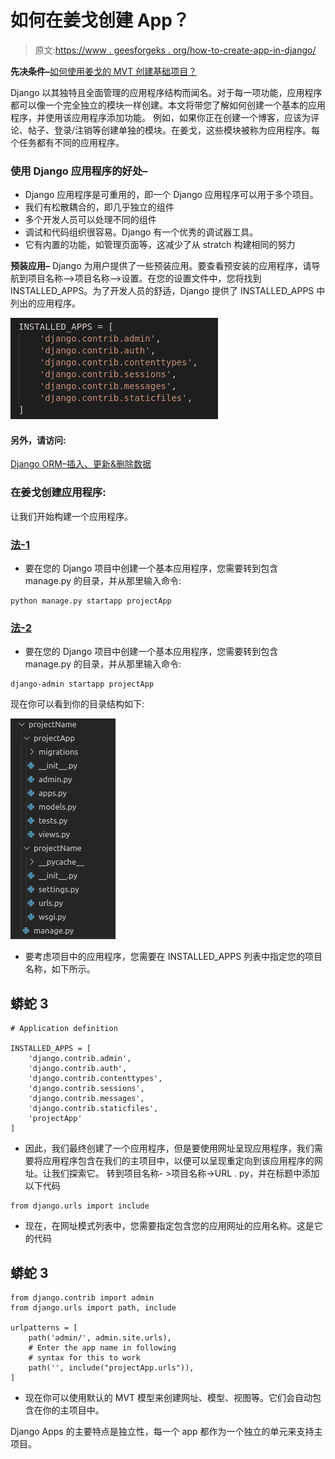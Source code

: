 # 如何在姜戈创建 App？

> 原文:[https://www . geesforgeks . org/how-to-create-app-in-django/](https://www.geeksforgeeks.org/how-to-create-an-app-in-django/)

**先决条件–**[如何使用姜戈的 MVT 创建基础项目？](https://www.geeksforgeeks.org/how-to-create-a-basic-project-using-mvt-in-django/)

Django 以其独特且全面管理的应用程序结构而闻名。对于每一项功能，应用程序都可以像一个完全独立的模块一样创建。本文将带您了解如何创建一个基本的应用程序，并使用该应用程序添加功能。
例如，如果你正在创建一个博客，应该为评论、帖子、登录/注销等创建单独的模块。在姜戈，这些模块被称为应用程序。每个任务都有不同的应用程序。

### 使用 Django 应用程序的好处–

*   Django 应用程序是可重用的，即一个 Django 应用程序可以用于多个项目。
*   我们有松散耦合的，即几乎独立的组件
*   多个开发人员可以处理不同的组件
*   调试和代码组织很容易。Django 有一个优秀的调试器工具。
*   它有内置的功能，如管理页面等，这减少了从 stratch 构建相同的努力

**预装应用–**
Django 为用户提供了一些预装应用。要查看预安装的应用程序，请导航到项目名称–>项目名称–>设置。在您的设置文件中，您将找到 INSTALLED_APPS。为了开发人员的舒适，Django 提供了 INSTALLED_APPS 中列出的应用程序。

![](img/8be06bef9e42003106f2099542611d5d.png)

#### 另外，请访问:

[Django ORM–插入、更新&删除数据](https://www.geeksforgeeks.org/django-orm-inserting-updating-deleting-data/)

### 在姜戈创建应用程序:

让我们开始构建一个应用程序。

### **<u>法-1</u>**

*   要在您的 Django 项目中创建一个基本应用程序，您需要转到包含 manage.py 的目录，并从那里输入命令:

```
python manage.py startapp projectApp
```

### **<u>法-2</u>**

*   要在您的 Django 项目中创建一个基本应用程序，您需要转到包含 manage.py 的目录，并从那里输入命令:

```
django-admin startapp projectApp
```

现在你可以看到你的目录结构如下:

![](img/2e8dfadc57fb5f17698883f214abb2ab.png)

*   要考虑项目中的应用程序，您需要在 INSTALLED_APPS 列表中指定您的项目名称，如下所示。

## 蟒蛇 3

```
# Application definition

INSTALLED_APPS = [
    'django.contrib.admin',
    'django.contrib.auth',
    'django.contrib.contenttypes',
    'django.contrib.sessions',
    'django.contrib.messages',
    'django.contrib.staticfiles',
    'projectApp'
]
```

*   因此，我们最终创建了一个应用程序，但是要使用网址呈现应用程序，我们需要将应用程序包含在我们的主项目中，以便可以呈现重定向到该应用程序的网址。让我们探索它。
    转到项目名称- >项目名称->URL . py，并在标题中添加以下代码

```
from django.urls import include
```

*   现在，在网址模式列表中，您需要指定包含您的应用网址的应用名称。这是它的代码

## 蟒蛇 3

```
from django.contrib import admin
from django.urls import path, include

urlpatterns = [
    path('admin/', admin.site.urls),
    # Enter the app name in following
    # syntax for this to work
    path('', include("projectApp.urls")),
]
```

*   现在你可以使用默认的 MVT 模型来创建网址、模型、视图等。它们会自动包含在你的主项目中。

Django Apps 的主要特点是独立性，每一个 app 都作为一个独立的单元来支持主项目。